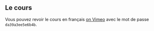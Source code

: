 ## Le cours

Vous pouvez revoir le cours en français [on Vimeo](https://vimeo.com/327929838) avec le mot de passe `da39a3ee5e6b4b`.
